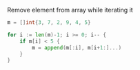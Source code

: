 Remove element from array while iterating it
```go
m = []int{3, 7, 2, 9, 4, 5}

for i := len(m)-1; i >= 0; i-- {
    if m[i] < 5 {
        m = append(m[:i], m[i+1:]...)
    }
}
```
